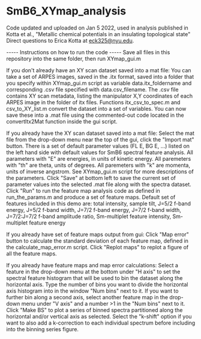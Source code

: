 # SmB6_XYmap_analysis
Code updated and uploaded on Jan 5 2022, used in analysis published in Kotta et al., "Metallic chemical potentials in an insulating topological state"
Direct questions to Erica Kotta at eck325@nyu.edu.

----- Instructions on how to run the code -----
Save all files in this repository into the same folder, then run XYmap_gui.m 

If you don't already have an XY scan dataset saved into a mat file: 
You can take a set of ARPES images, saved in the .itx format, saved into a folder that you specify within XYmap_gui.m script as variable data.itx_foldername and corresponding .csv file specified with data.csv_filename. 
The .csv file contains XY scan metadata, listing the manipulator X,Y coordinates of each ARPES image in the folder of itx files. 
Functions itx_csv_to_spec.m and csv_to_XY_list.m convert the dataset into a set of variables. You can now save these into a .mat file using the commented-out code located in the convertItx2Mat function inside the gui script. 

If you already have the XY scan dataset saved into a mat file: 
Select the mat file from the drop-down menu near the top of the gui, click the "Import mat" button. 
There is a set of default parameter values (FL E, BG E, ...) listed on the left hand side with default values for SmB6 spectral feature analysis. 
All parameters with "E" are energies, in units of kinetic energy. 
All paremeters with "th" are theta, units of degrees. 
All paremeters with "k" are momenta, units of inverse angstrom. 
See XYmap_gui.m script for more descriptions of the parameters. 
Click "Save" at bottom left to save the current set of parameter values into the selected .mat file along with the spectra dataset. 
Click "Run" to run the feature map analysis code as defined in run_the_params.m and produce a set of feature maps. 
Default set of features included in this demo are: total intensity, sample tilt, J=5/2 f-band energy, J=5/2 f-band width, J=7/2 f-band energy, J=7/2 f-band width, J=7/2:J=7/2 f-band amplitude ratio, Sm-multiplet feature intensity, Sm-multiplet feature energy 

If you already have set of feature maps output from gui: 
Click "Map error" button to calculate the standard deviation of each feature map, defined in the calculate_map_error.m script. 
Click "Replot maps" to replot a figure of all the feature maps. 

If you already have feature maps and map error calculations: 
Select a feature in the drop-down menu at the bottom under "H axis" to set the spectral feature histogram that will be used to bin the dataset along the horizontal axis. 
Type the number of bins you want to divide the horizontal axis histogram into in the window "Num bins" next to it. 
If you want to further bin along a second axis, select another feature map in the drop-down menu under "V axis" and a number >1 in the "Num bins" next to it. 
Click "Make BS" to plot a series of binned spectra partitioned along the horizontal and/or vertical axis as selected. 
Select the "k-shift" option if you want to also add a k-correction to each individual spectrum before including into the binning series figure. 
